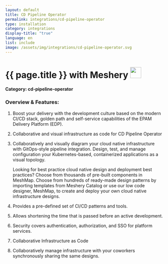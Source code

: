 ```yaml
---
layout: default
title: CD Pipeline Operator
permalink: integrations/cd-pipeline-operator
type: installation
category: integrations
display-title: "true"
language: en
list: include
image: /assets/img/integrations/cd-pipeline-operator.svg
---
```


<h1>{{ page.title }} with Meshery <img src="{{ page.image }}" style="width: 35px; height: 35px;" /></h1>


#### Category: cd-pipeline-operator

### Overview & Features:
1. Boost your delivery with the development culture based on the modern CI/CD stack, golden path and self-service capabilities of the EPAM Delivery Platform (EDP).

2. Collaborative and visual infrastructure as code for CD Pipeline Operator

4. 
    Collaboratively and visually diagram your cloud native infrastructure with GitOps-style pipeline integration. Design, test, and manage configuration your Kubernetes-based, containerized applications as a visual topology.



    Looking for best practice cloud native design and deployment best practices? Choose from thousands of pre-built components in MeshMap. Choose from hundreds of ready-made design patterns by importing templates from Meshery Catalog or use our low code designer, MeshMap, to create and deploy your own cloud native infrastructure designs.



5. Provides a pre-defined set of CI/CD patterns and tools.

6. Allows shortening the time that is passed before an active development.

7. Security covers authentication, authorization, and SSO for platform services.

8. Collaborative Infrastructure as Code

9. Collaboratively manage infrastructure with your coworkers synchronously sharing the same designs.

